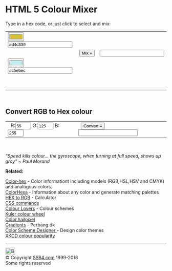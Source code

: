 

<h1>HTML 5 Colour Mixer</h1>
<p>Type in a hex  code, or just click to select and mix:</p> 


<script>
// ==========================================================================      width: 6em;      border: 2px solid #fff;
//  JavaScript HTML Colour Code Averages
//  Copyright (C) 2011  SS64.com
//
//  This program is free software: you can redistribute it and/or modify
//  it under the terms of the GNU General Public License as published by
//  the Free Software Foundation, either version 3 of the License, or
//  (at your option) any later version.
//
//  This program is distributed in the hope that it will be useful,
//  but WITHOUT ANY WARRANTY; without even the implied warranty of
//  MERCHANTABILITY or FITNESS FOR A PARTICULAR PURPOSE.  See the
//  GNU General Public License for more details.
//
//  You should have received a copy of the GNU General Public License
//  along with this program.  If not, see <http://www.gnu.org/licenses/>.
//
//  A local copy of the GNU General Public License is available here:
//  http://ss64.com/docs/gpl-3.0.txt

function roundnumber(rnum) {
  var newnumber = Math.round(rnum*Math.pow(10,0))/Math.pow(10,0);
  return newnumber; 
}

function GetDec(Hex)
{
   if(Hex == "A")
      Value = 10;
   else
   if(Hex == "B")
      Value = 11;
   else
   if(Hex == "C")
      Value = 12;
   else
   if(Hex == "D")
      Value = 13;
   else
   if(Hex == "E")
      Value = 14;
   else
   if(Hex == "F")
      Value = 15;
   else
      Value = eval(Hex)
   return Value;
}
function GetHex(Dec)
{
   if(Dec == 10)
      Value = "A";
   else
   if(Dec == 11)
      Value = "B";
   else
   if(Dec == 12)
      Value = "C";
   else
   if(Dec == 13)
      Value = "D";
   else
   if(Dec == 14)
      Value = "E";
   else
   if(Dec == 15)
      Value = "F";
   else
      Value = "" + Dec;
   return Value;
}
function HexAverage()
{
var cr = document.getElementById('swatchResult');
//var sw1 = document.getElementById('HexIn');
//var sw2 = document.getElementById('HexIn2');

Input = window.document.forms['ColourForm'].elements['HexIn'].value;
document.getElementById('color1').value = Input
//sw1.style.background = Input
Input = Input.substring(1);

Input2 = window.document.forms['ColourForm'].elements['HexIn2'].value;
document.getElementById('color2').value = Input2
//sw2.style.background = Input2
Input2 = Input2.substring(1);

if (Input.charAt(0) == '#' || Input.length !=6) {
   Input = '000000';
}
if (Input2.charAt(0) == '#' || Input2.length !=6) {
   Input2 = '000000';
}

Input = Input.toUpperCase();
Input2 = Input2.toUpperCase();
a = GetDec(Input.substring(0, 1));
b = GetDec(Input.substring(1, 2));
c = GetDec(Input.substring(2, 3));
d = GetDec(Input.substring(3, 4));
e = GetDec(Input.substring(4, 5));
f = GetDec(Input.substring(5, 6));

a2 = GetDec(Input2.substring(0, 1));
b2 = GetDec(Input2.substring(1, 2));
c2 = GetDec(Input2.substring(2, 3));
d2 = GetDec(Input2.substring(3, 4));
e2 = GetDec(Input2.substring(4, 5));
f2 = GetDec(Input2.substring(5, 6));

x = (a * 16) + b;
y = (c * 16) + d;
z = (e * 16) + f;

x2 = (a2 * 16) + b2;
y2 = (c2 * 16) + d2;
z2 = (e2 * 16) + f2;

Red = roundnumber((x + x2)/2);
Green = roundnumber((y + y2)/2);
Blue = roundnumber((z + z2)/2);

a = GetHex(Math.floor(Red / 16));
b = GetHex(Red % 16);
c = GetHex(Math.floor(Green / 16));
d = GetHex(Green % 16);
e = GetHex(Math.floor(Blue / 16));
f = GetHex(Blue % 16);

z = '#' + a + b + c + d + e + f;

window.document.forms['ColourForm'].elements['HexOut'].value = z;
newcolour = '#' + z;
cr.style.background = z

//swatchcol1 = '#' + Input;
//sw1.style.background = swatchcol1

//swatchcol2 = '#' + Input2;
//sw2.style.background = swatchcol2
}
</script>
<form name="ColourForm"><table id="colour">
<!--  -->
<tbody>
<tr> 
<td><input name="color1" id="color1" class="colorwell" value="#d4c339" onchange="javascript:document.getElementById('HexIn').value = document.getElementById('color1').value;" type="color">
<input name="HexIn" type="text" id="HexIn" class="inputnum" value="#d4c339" onblur="HexAverage();" size="22" maxlength="7" spellcheck="false"></td>
<td>&nbsp;</td>
<td></td>
</tr>
<tr>
<td></td>
<td><input value="Mix »" onclick="HexAverage()" name="Button" type="button" class="buttons"></td>
<td><input name="HexOut" maxlength="7" size="22" type="text" class="result" id="swatchResult" spellcheck="false"></td></tr>
<tr> 
<td><input name="color2" id="color2" class="colorwell" value="#c5ebec" onchange="javascript:document.getElementById('HexIn2').value = document.getElementById('color2').value;" type="color">
<input name="HexIn2" type="text" id="HexIn2" class="inputnum" value="#c5ebec" onblur="HexAverage();" size="22" maxlength="7" spellcheck="false"></td>
<td>&nbsp;</td>
<td><div>&nbsp;</div></td></tr>
<tr>
<td><div id="swatch2">&nbsp;<br></div>  <br>
</td>
<td>&nbsp; </td><td>&nbsp;</td></tr>
</tbody></table></form>
<h2><br>
Convert RGB to Hex colour</h2>
<form>
<table>
<tbody><tr>

<td>&nbsp;
R:<input type="text" name="r" size="3" maxlength="3" value="55" class="rgb" onfocus="this.form.hex.value=''" onblur="strColour=rgbToHex(this.form.r.value,this.form.g.value,this.form.b.value);setBgColourById('RGBout',strColour);">
G:<input type="text" name="g" size="3" maxlength="3" value="125" class="rgb" onfocus="this.form.hex.value=''" onblur="strColour=rgbToHex(this.form.r.value,this.form.g.value,this.form.b.value);setBgColourById('RGBout',strColour);">
B:<input type="text" name="b" size="3" maxlength="3" value="255" class="rgb" onfocus="this.form.hex.value=''" onblur="strColour=rgbToHex(this.form.r.value,this.form.g.value,this.form.b.value);setBgColourById('RGBout',strColour);">
&nbsp;</td>

<td>&nbsp;
<input type="button" name="btn2" id="btn" class="buttons" value="Convert »" onclick="strColour=rgbToHex(this.form.r.value,this.form.g.value,this.form.b.value);this.form.hex.value='#'+strColour;setBgColourById('RGBout',strColour);">
&nbsp;<input name="hex" type="text" class="colorwell" id="RGBout" readonly="">
</td>

</tr>
</tbody></table>
</form>
<br>
<p class="quote"><i>“Speed kills colour... the gyroscope, when turning at full speed, shows up gray” ~ Paul Morand</i></p>
<p><b>Related:</b></p>
<p><a href="http://www.color-hex.com/">Color-hex</a> - Color informationt  including  models (RGB,HSL,HSV and CMYK) and analogous colors.<br>
<a href="http://www.colorhexa.com/">ColorHexa</a> - Information about any color and generate matching  palettes<br>
<a href="http://hex2rgba.devoth.com/">HEX to RGB</a> -  Calculator<br>
<a href="css/index.html">CSS commands</a><br>
<a href="http://www.colourlovers.com/">Colour Lovers</a> - Colour schemes<br>
<a href="https://kuler.adobe.com/create/color-wheel/">Kuler colour wheel</a><br>
<a href="http://color.hailpixel.com/">Color.hailpixel</a><br>
<a href="http://www.perbang.dk/rgbgradient/">Gradients</a> - 
Perbang.dk<br>
<a href="http://colorschemedesigner.com/">Color Scheme Designer </a> - Design color themes<br>
<a href="http://xkcd.com/color/rgb/">XKCD colour popularity</a><!-- #BeginLibraryItem "/Library/foot_root.lbi" --></p><p>
<hr>
<div id="bl" class="footer"><a href="colour.html#"><img src="images/top.png" width="30" height="22" alt="Back to the Top"></a></div>
<div id="br" class="footer, tagline">© Copyright <a href="index.html">SS64.com</a> 1999-2016<br>
Some rights reserved</div>
<!-- #EndLibraryItem --><p></p>

